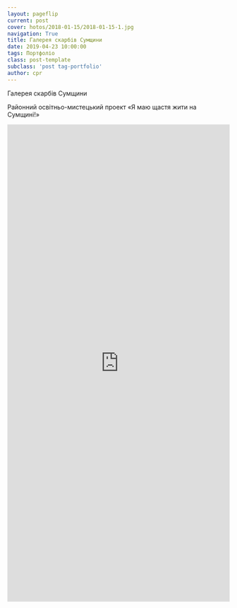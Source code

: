 ```yaml
---
layout: pageflip
current: post
cover: hotos/2018-01-15/2018-01-15-1.jpg
navigation: True
title: Галерея скарбів Сумщини
date: 2019-04-23 10:00:00
tags: Портфоліо
class: post-template
subclass: 'post tag-portfolio'
author: cpr
---
```


Галерея скарбів Сумщини

Районний освітньо-мистецький проект «Я маю щастя жити на Сумщині!»

<iframe src="https://cdn.flipsnack.com/widget/v2/widget.html?hash=ftmlv5icb" width="100%" height="1080" seamless="seamless" scrolling="no" frameBorder="0" allowFullScreen></iframe>

